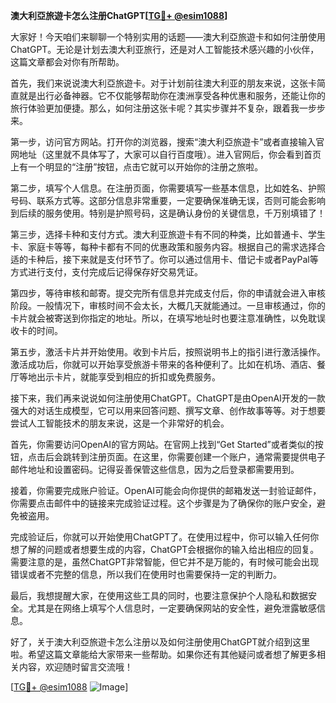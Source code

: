 **澳大利亞旅遊卡怎么注册ChatGPT[[TG💪+ @esim1088](https://t.me/s/esim1088)]**

大家好！今天咱们来聊聊一个特别实用的话题——澳大利亞旅遊卡和如何注册使用ChatGPT。无论是计划去澳大利亚旅行，还是对人工智能技术感兴趣的小伙伴，这篇文章都会对你有所帮助。

首先，我们来说说澳大利亞旅遊卡。对于计划前往澳大利亚的朋友来说，这张卡简直就是出行必备神器。它不仅能够帮助你在澳洲享受各种优惠和服务，还能让你的旅行体验更加便捷。那么，如何注册这张卡呢？其实步骤并不复杂，跟着我一步步来。

第一步，访问官方网站。打开你的浏览器，搜索“澳大利亞旅遊卡”或者直接输入官网地址（这里就不具体写了，大家可以自行百度哦）。进入官网后，你会看到首页上有一个明显的“注册”按钮，点击它就可以开始你的注册之旅啦。

第二步，填写个人信息。在注册页面，你需要填写一些基本信息，比如姓名、护照号码、联系方式等。这部分信息非常重要，一定要确保准确无误，否则可能会影响到后续的服务使用。特别是护照号码，这是确认身份的关键信息，千万别填错了！

第三步，选择卡种和支付方式。澳大利亚旅遊卡有不同的种类，比如普通卡、学生卡、家庭卡等等，每种卡都有不同的优惠政策和服务内容。根据自己的需求选择合适的卡种后，接下来就是支付环节了。你可以通过信用卡、借记卡或者PayPal等方式进行支付，支付完成后记得保存好交易凭证。

第四步，等待审核和邮寄。提交完所有信息并完成支付后，你的申请就会进入审核阶段。一般情况下，审核时间不会太长，大概几天就能通过。一旦审核通过，你的卡片就会被寄送到你指定的地址。所以，在填写地址时也要注意准确性，以免耽误收卡的时间。

第五步，激活卡片并开始使用。收到卡片后，按照说明书上的指引进行激活操作。激活成功后，你就可以开始享受旅游卡带来的各种便利了。比如在机场、酒店、餐厅等地出示卡片，就能享受到相应的折扣或免费服务。

接下来，我们再来说说如何注册使用ChatGPT。ChatGPT是由OpenAI开发的一款强大的对话生成模型，它可以用来回答问题、撰写文章、创作故事等等。对于想要尝试人工智能技术的朋友来说，这是一个非常好的机会。

首先，你需要访问OpenAI的官方网站。在官网上找到“Get Started”或者类似的按钮，点击后会跳转到注册页面。在这里，你需要创建一个账户，通常需要提供电子邮件地址和设置密码。记得妥善保管这些信息，因为之后登录都需要用到。

接着，你需要完成账户验证。OpenAI可能会向你提供的邮箱发送一封验证邮件，你需要点击邮件中的链接来完成验证过程。这个步骤是为了确保你的账户安全，避免被盗用。

完成验证后，你就可以开始使用ChatGPT了。在使用过程中，你可以输入任何你想了解的问题或者想要生成的内容，ChatGPT会根据你的输入给出相应的回复。需要注意的是，虽然ChatGPT非常智能，但它并不是万能的，有时候可能会出现错误或者不完整的信息，所以我们在使用时也需要保持一定的判断力。

最后，我想提醒大家，在使用这些工具的同时，也要注意保护个人隐私和数据安全。尤其是在网络上填写个人信息时，一定要确保网站的安全性，避免泄露敏感信息。

好了，关于澳大利亞旅遊卡怎么注册以及如何注册使用ChatGPT就介绍到这里啦。希望这篇文章能给大家带来一些帮助。如果你还有其他疑问或者想了解更多相关内容，欢迎随时留言交流哦！

[[TG💪+ @esim1088](https://t.me/s/esim1088) ![Image](https://i.postimg.cc/4NQfJmqS/Snipaste-2025-05-13-00-14-12.png)]